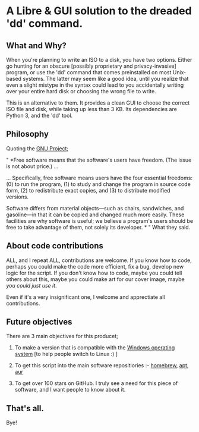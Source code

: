 # A Libre & GUI solution to the dreaded 'dd' command. 
<h2> What and Why? </h2>
When you're planning to write an ISO to a disk, you have two options. Either go hunting for an obscure [possibly proprietary and privacy-invasive] program, or use the 'dd' command that comes preinstalled on most Unix-based systems. The latter may seem like a good idea, until you realize that even a slight mistype in the syntax could lead to you accidentally writing over your entire hard disk or choosing the wrong file to write. 

This is an alternative to them. It provides a clean GUI to choose the correct ISO file and disk, while taking up less than 3 KB. Its dependencies are Python 3, and the 'dd' tool. 

<h2> Philosophy </h2>

Quoting the [GNU Project](https://www.gnu.org/philosophy/philosophy.html);

"
*Free software means that the software's users have freedom. (The issue is not about price.) ...

... Specifically, free software means users have the four essential freedoms: (0) to run the program, (1) to study and change the program in source code form, (2) to redistribute exact copies, and (3) to distribute modified versions.

Software differs from material objects—such as chairs, sandwiches, and gasoline—in that it can be copied and changed much more easily. These facilities are why software is useful; we believe a program's users should be free to take advantage of them, not solely its developer.
*
"
What they said.

<h2> About code contributions </h2>

ALL, and I repeat ALL, contributions are welcome. If you know how to code, perhaps you could make the code more efficient, fix a bug, develop new logic for the script. If you don't know how to code, maybe you could tell others about this, maybe you could make art for our cover image, maybe *you could just use it*. 

Even if it's a very insignificant one, I welcome and apprectiate all contributions. 

<h2> Future objectives</h2>

There are 3 main objectives for this producet;

1. To make a version that is compatible with the [Windows operating system](https://yewtu.be/watch?v=iqRj7cW-vjs) [to help people switch to Linux :) ]

2. To get this script into the main software repositiories :- [homebrew](brew.sh), [apt](https://wiki.debian.org/Apt), [aur](https://aur.archlinux.org/)

3. To get over 100 stars on GitHub. I truly see a need for this piece of software, and I want people to know about it. 

<h2>That's all. </h2>
Bye!
